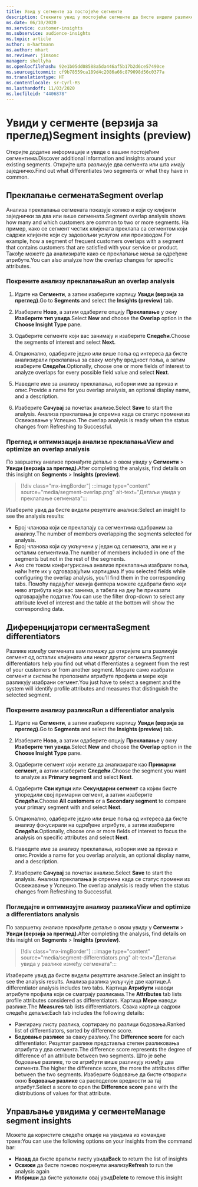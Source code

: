 ```yaml
---
title: Увид у сегменте за постојеће сегменте
description: Стекните увид у постојеће сегменте да бисте видели разлике и заједничке карактеристике.
ms.date: 06/10/2020
ms.service: customer-insights
ms.subservice: audience-insights
ms.topic: article
author: m-hartmann
ms.author: mhart
ms.reviewer: jimsonc
manager: shellyha
ms.openlocfilehash: 92e1b05dd08588a5da446af5b17b2d6ce57490ce
ms.sourcegitcommit: cf9b78559ca189d4c2086a66c879098d56c0377a
ms.translationtype: HT
ms.contentlocale: sr-Cyrl-RS
ms.lasthandoff: 11/03/2020
ms.locfileid: "4406878"
---
```

# <a name="segment-insights-preview"></a><span data-ttu-id="7848f-103">Увиди у сегменте (верзија за преглед)</span><span class="sxs-lookup"><span data-stu-id="7848f-103">Segment insights (preview)</span></span>

<span data-ttu-id="7848f-104">Откријте додатне информације и увиде о вашим постојећим сегментима.</span><span class="sxs-lookup"><span data-stu-id="7848f-104">Discover additional information and insights around your existing segments.</span></span> <span data-ttu-id="7848f-105">Откријте шта разликује два сегмента или шта имају заједничко.</span><span class="sxs-lookup"><span data-stu-id="7848f-105">Find out what differentiates two segments or what they have in common.</span></span>

## <a name="segment-overlap"></a><span data-ttu-id="7848f-106">Преклапање сегмената</span><span class="sxs-lookup"><span data-stu-id="7848f-106">Segment overlap</span></span>

<span data-ttu-id="7848f-107">Анализа преклапања сегмената показује колико и који су клијенти заједнички за два или више сегмената.</span><span class="sxs-lookup"><span data-stu-id="7848f-107">Segment overlap analysis shows how many and which customers are common to two or more segments.</span></span> <span data-ttu-id="7848f-108">На пример, како се сегмент честих клијената преклапа са сегментом који садржи клијенте који су задовољни услугом или производом.</span><span class="sxs-lookup"><span data-stu-id="7848f-108">For example, how a segment of frequent customers overlaps with a segment that contains customers that are satisfied with your service or product.</span></span>
<span data-ttu-id="7848f-109">Такође можете да анализирате како се преклапање мења за одређене атрибуте.</span><span class="sxs-lookup"><span data-stu-id="7848f-109">You can also analyze how the overlap changes for specific attributes.</span></span>

### <a name="run-an-overlap-analysis"></a><span data-ttu-id="7848f-110">Покрените анализу преклапања</span><span class="sxs-lookup"><span data-stu-id="7848f-110">Run an overlap analysis</span></span>

1. <span data-ttu-id="7848f-111">Идите на **Сегменти**, а затим изаберите картицу **Увиди (верзија за преглед)**.</span><span class="sxs-lookup"><span data-stu-id="7848f-111">Go to **Segments** and select the **Insights (preview)** tab.</span></span>

1. <span data-ttu-id="7848f-112">Изаберите **Ново**, а затим одаберите опцију **Преклапање** у окну **Изаберите тип увида**.</span><span class="sxs-lookup"><span data-stu-id="7848f-112">Select **New** and choose the **Overlap** option in the **Choose Insight Type** pane.</span></span>

1. <span data-ttu-id="7848f-113">Одаберите сегменте који вас занимају и изаберите **Следећи**.</span><span class="sxs-lookup"><span data-stu-id="7848f-113">Choose the segments of interest and select **Next**.</span></span>

1. <span data-ttu-id="7848f-114">Опционално, одаберите једно или више поља од интереса да бисте анализирали преклапања за сваку могућу вредност поља, а затим изаберите **Следећи**.</span><span class="sxs-lookup"><span data-stu-id="7848f-114">Optionally, choose one or more fields of interest to analyze overlaps for every possible field value and select **Next**.</span></span>

1. <span data-ttu-id="7848f-115">Наведите име за анализу преклапања, изборни име за приказ и опис.</span><span class="sxs-lookup"><span data-stu-id="7848f-115">Provide a name for you overlap analysis, an optional display name, and a description.</span></span>

1. <span data-ttu-id="7848f-116">Изаберите **Сачувај** за почетак анализе.</span><span class="sxs-lookup"><span data-stu-id="7848f-116">Select **Save** to start the analysis.</span></span> <span data-ttu-id="7848f-117">Анализа преклапања је спремна када се статус промени из Освежавање у Успешно.</span><span class="sxs-lookup"><span data-stu-id="7848f-117">The overlap analysis is ready when the status changes from Refreshing to Successful.</span></span>

### <a name="view-and-optimize-an-overlap-analysis"></a><span data-ttu-id="7848f-118">Преглед и оптимизација анализе преклапања</span><span class="sxs-lookup"><span data-stu-id="7848f-118">View and optimize an overlap analysis</span></span>

<span data-ttu-id="7848f-119">По завршетку анализе пронађите детаље о овом увиду у **Сегменти** > **Увиди (верзија за преглед)**.</span><span class="sxs-lookup"><span data-stu-id="7848f-119">After completing the analysis, find details on this insight on **Segments** > **Insights (preview)**.</span></span>

> [!div class="mx-imgBorder"]
> :::image type="content" source="media/segment-overlap.png" alt-text="Детаљи увида у преклапање сегмената":::

<span data-ttu-id="7848f-121">Изаберите увид да бисте видели резултате анализе:</span><span class="sxs-lookup"><span data-stu-id="7848f-121">Select an insight to see the analysis results:</span></span>

- <span data-ttu-id="7848f-122">Број чланова који се преклапају са сегментима одабраним за анализу.</span><span class="sxs-lookup"><span data-stu-id="7848f-122">The number of members overlapping the segments selected for analysis.</span></span>
- <span data-ttu-id="7848f-123">Број чланова који су укључени у један од сегмената, али не и у осталим сегментима.</span><span class="sxs-lookup"><span data-stu-id="7848f-123">The number of members included in one of the segments but not in the rest of the segments.</span></span>
- <span data-ttu-id="7848f-124">Ако сте током конфигурисања анализе преклапања изабрали поља, наћи ћете их у одговарајућим картицама.</span><span class="sxs-lookup"><span data-stu-id="7848f-124">If you selected fields while configuring the overlap analysis, you'll find them in the corresponding tabs.</span></span> <span data-ttu-id="7848f-125">Помоћу падајућег менија филтера можете одабрати било који ниво атрибута који вас занима, а табела на дну ће приказати одговарајуће податке.</span><span class="sxs-lookup"><span data-stu-id="7848f-125">You can use the filter drop-down to select any attribute level of interest and the table at the bottom will show the corresponding data.</span></span>

## <a name="segment-differentiators"></a><span data-ttu-id="7848f-126">Диференцијатори сегмента</span><span class="sxs-lookup"><span data-stu-id="7848f-126">Segment differentiators</span></span>

<span data-ttu-id="7848f-127">Разлике између сегмената вам помажу да откријете шта разликује сегмент од осталих клијената или неког другог сегмента.</span><span class="sxs-lookup"><span data-stu-id="7848f-127">Segment differentiators help you find out what differentiates a segment from the rest of your customers or from another segment.</span></span> <span data-ttu-id="7848f-128">Морате само изабрати сегмент и систем ће препознати атрибуте профила и мере које разликују изабрани сегмент.</span><span class="sxs-lookup"><span data-stu-id="7848f-128">You just have to select a segment and the system will identify profile attributes and measures that distinguish the selected segment.</span></span>

### <a name="run-a-differentiator-analysis"></a><span data-ttu-id="7848f-129">Покрените анализу разлика</span><span class="sxs-lookup"><span data-stu-id="7848f-129">Run a differentiator analysis</span></span>

1. <span data-ttu-id="7848f-130">Идите на **Сегменти**, а затим изаберите картицу **Увиди (верзија за преглед)**.</span><span class="sxs-lookup"><span data-stu-id="7848f-130">Go to **Segments** and select the **Insights (preview)** tab.</span></span>

1. <span data-ttu-id="7848f-131">Изаберите **Ново**, а затим одаберите опцију **Преклапање** у окну **Изаберите тип увида**.</span><span class="sxs-lookup"><span data-stu-id="7848f-131">Select **New** and choose the **Overlap** option in the **Choose Insight Type** pane.</span></span>

1. <span data-ttu-id="7848f-132">Одаберите сегмент који желите да анализирате као **Примарни сегмент**, а азтим изаберите **Следећи**.</span><span class="sxs-lookup"><span data-stu-id="7848f-132">Choose the segment you want to analyze as **Primary segment** and select **Next**.</span></span>

1. <span data-ttu-id="7848f-133">Одаберите **Сви купци** или **Секундарни сегмент** са којим бисте упоредили свој примарни сегмент, а затим изаберите **Следећи**.</span><span class="sxs-lookup"><span data-stu-id="7848f-133">Choose **All customers** or a **Secondary segment** to compare your primary segment with and select **Next**.</span></span>

1. <span data-ttu-id="7848f-134">Опционално, одаберите једно или више поља од интереса да бисте анализу фокусирали на одређене атрибуте, а затим изаберите **Следећи**.</span><span class="sxs-lookup"><span data-stu-id="7848f-134">Optionally, choose one or more fields of interest to focus the analysis on specific attributes and select **Next**.</span></span>

1. <span data-ttu-id="7848f-135">Наведите име за анализу преклапања, изборни име за приказ и опис.</span><span class="sxs-lookup"><span data-stu-id="7848f-135">Provide a name for you overlap analysis, an optional display name, and a description.</span></span>

1. <span data-ttu-id="7848f-136">Изаберите **Сачувај** за почетак анализе.</span><span class="sxs-lookup"><span data-stu-id="7848f-136">Select **Save** to start the analysis.</span></span> <span data-ttu-id="7848f-137">Анализа преклапања је спремна када се статус промени из Освежавање у Успешно.</span><span class="sxs-lookup"><span data-stu-id="7848f-137">The overlap analysis is ready when the status changes from Refreshing to Successful.</span></span>

### <a name="view-and-optimize-a-differentiators-analysis"></a><span data-ttu-id="7848f-138">Погледајте и оптимизујте анализу разлика</span><span class="sxs-lookup"><span data-stu-id="7848f-138">View and optimize a differentiators analysis</span></span>

<span data-ttu-id="7848f-139">По завршетку анализе пронађите детаље о овом увиду у **Сегменти** > **Увиди (верзија за преглед)**.</span><span class="sxs-lookup"><span data-stu-id="7848f-139">After completing the analysis, find details on this insight on **Segments** > **Insights (preview)**.</span></span>

> [!div class="mx-imgBorder"]
> :::image type="content" source="media/segment-differentiators.png" alt-text="Детаљи увида у разлике између сегмената":::

<span data-ttu-id="7848f-141">Изаберите увид да бисте видели резултате анализе.</span><span class="sxs-lookup"><span data-stu-id="7848f-141">Select an insight to see the analysis results.</span></span> <span data-ttu-id="7848f-142">Анализа разлика укључује две картице.</span><span class="sxs-lookup"><span data-stu-id="7848f-142">A differentiator analysis includes two tabs.</span></span> <span data-ttu-id="7848f-143">Картица **Атрибути** наводи атрибуте профила који се сматрају разликама.</span><span class="sxs-lookup"><span data-stu-id="7848f-143">The **Attributes** tab lists profile attributes considered as differentiators.</span></span> <span data-ttu-id="7848f-144">Картица **Мере** наводи разлике.</span><span class="sxs-lookup"><span data-stu-id="7848f-144">The **Measures** tab lists differentiators.</span></span> <span data-ttu-id="7848f-145">Свака картица садржи следеће детаље:</span><span class="sxs-lookup"><span data-stu-id="7848f-145">Each tab includes the following details:</span></span>

- <span data-ttu-id="7848f-146">Рангирану листу разлика, сортирану по разлици бодовања.</span><span class="sxs-lookup"><span data-stu-id="7848f-146">Ranked list of differentiators, sorted by difference score.</span></span>
- <span data-ttu-id="7848f-147">**Бодовање разлике** за сваку разлику.</span><span class="sxs-lookup"><span data-stu-id="7848f-147">The **Difference score** for each differentiator.</span></span> <span data-ttu-id="7848f-148">Резултат разлике представља степен разликовања атрибута у два сегмента.</span><span class="sxs-lookup"><span data-stu-id="7848f-148">The difference score represents the degree of difference of an attribute between two segments.</span></span> <span data-ttu-id="7848f-149">Што је веће бодовање разлике, то се атрибути више разликују између два сегмента.</span><span class="sxs-lookup"><span data-stu-id="7848f-149">The higher the difference score, the more the attributes differ between the two segments.</span></span> <span data-ttu-id="7848f-150">Изаберите бодовање да бисте отворили окно **Бодовање разлике** са расподелом вредности за тај атрибут.</span><span class="sxs-lookup"><span data-stu-id="7848f-150">Select a score to open the **Difference score** pane with the distributions of values for that attribute.</span></span>

## <a name="manage-segment-insights"></a><span data-ttu-id="7848f-151">Управљање увидима у сегменте</span><span class="sxs-lookup"><span data-stu-id="7848f-151">Manage segment insights</span></span>

<span data-ttu-id="7848f-152">Можете да користите следеће опције на увидима из командне траке:</span><span class="sxs-lookup"><span data-stu-id="7848f-152">You can use the following options on your insights from the command bar:</span></span>

- <span data-ttu-id="7848f-153">**Назад** да бисте вратили листу увида</span><span class="sxs-lookup"><span data-stu-id="7848f-153">**Back** to return the list of insights</span></span>
- <span data-ttu-id="7848f-154">**Освежи** да бисте поново покренули анализу</span><span class="sxs-lookup"><span data-stu-id="7848f-154">**Refresh** to run the analysis again</span></span>
- <span data-ttu-id="7848f-155">**Избриши** да бисте уклонили овај увид</span><span class="sxs-lookup"><span data-stu-id="7848f-155">**Delete** to remove this insight</span></span>
